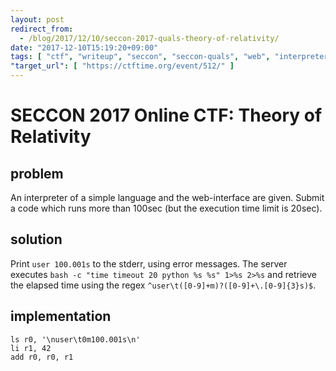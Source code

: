 ```yaml
---
layout: post
redirect_from:
  - /blog/2017/12/10/seccon-2017-quals-theory-of-relativity/
date: "2017-12-10T15:19:20+09:00"
tags: [ "ctf", "writeup", "seccon", "seccon-quals", "web", "interpreter" ]
"target_url": [ "https://ctftime.org/event/512/" ]
---
```


# SECCON 2017 Online CTF: Theory of Relativity

## problem

An interpreter of a simple language and the web-interface are given.
Submit a code which runs more than $100$sec (but the execution time limit is $20$sec).

## solution

Print `user 100.001s` to the stderr, using error messages.
The server executes `bash -c "time timeout 20 python %s %s" 1>%s 2>%s` and retrieve the elapsed time using the regex `^user\t([0-9]+m)?([0-9]+\.[0-9]{3}s)$`.

## implementation

```
ls r0, '\nuser\t0m100.001s\n'
li r1, 42
add r0, r0, r1
```
